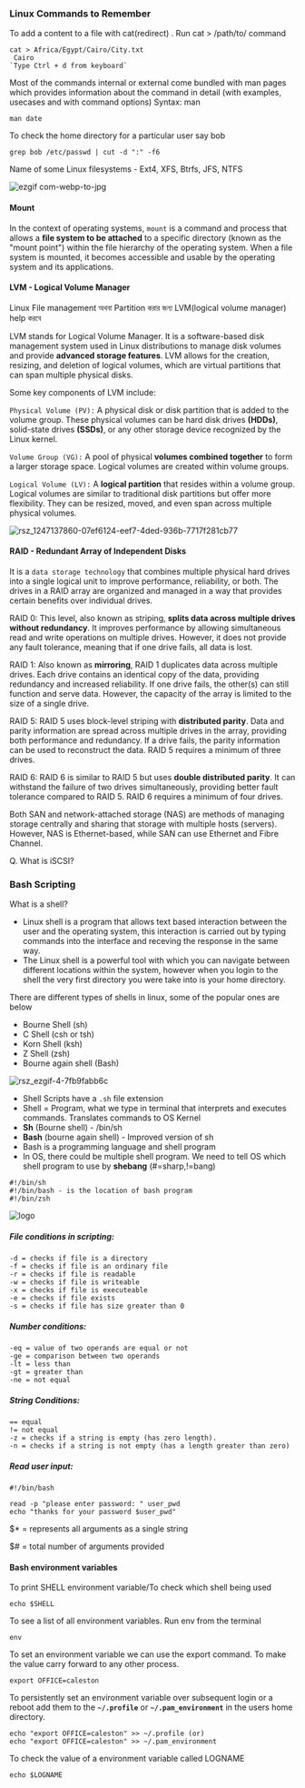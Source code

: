 ### Linux Commands to Remember

To add a content to a file with cat(redirect) . Run cat > /path/to/<filename> command
```
cat > Africa/Egypt/Cairo/City.txt
 Cairo
`Type Ctrl + d from keyboard`
```

Most of the commands internal or external come bundled with man pages which provides information about the command in detail (with examples, usecases and with command options)
Syntax: man <command>
```
man date
```
To check the home directory for a particular user say bob
```
grep bob /etc/passwd | cut -d ":" -f6
```


Name of some Linux filesystems - Ext4, XFS, Btrfs, JFS, NTFS

![ezgif com-webp-to-jpg](https://github.com/Mohsem35/DevOps/assets/58659448/5dabcb77-0fbe-4e60-a652-f8685fb42fdb)

#### Mount
In the context of operating systems, `mount` is a command and process that allows a **file system to be attached** to a specific directory (known as the "mount point") 
within the file hierarchy of the operating system. 
When a file system is mounted, it becomes accessible and usable by the operating system and its applications.

#### LVM - Logical Volume Manager

Linux File management অথবা Partition করার জন্য LVM(logical volume manager) help করবে

LVM stands for Logical Volume Manager. It is a software-based disk management system used in Linux distributions to manage disk volumes and 
provide **advanced storage features**. LVM allows for the creation, resizing, and deletion of logical volumes, which are virtual partitions that can span multiple 
physical disks.

Some key components of LVM include:

`Physical Volume (PV):` A physical disk or disk partition that is added to the volume group. 
These physical volumes can be hard disk drives **(HDDs)**, solid-state drives **(SSDs)**, or any other storage device recognized by the Linux kernel.

`Volume Group (VG):` A pool of physical **volumes combined together** to form a larger storage space. Logical volumes are created within volume groups.

`Logical Volume (LV):` A **logical partition** that resides within a volume group. Logical volumes are similar to traditional disk partitions but 
offer more flexibility. They can be resized, moved, and even span across multiple physical volumes.

![rsz_1247137860-07ef6124-eef7-4ded-936b-7717f281cb77](https://github.com/Mohsem35/DevOps/assets/58659448/ccacd9c4-bdaf-4d0e-a032-a7cf5a4a6e70)



#### RAID - Redundant Array of Independent Disks

It is a `data storage technology` that combines multiple physical hard drives into a single logical unit to improve performance, reliability, or both. The drives in a RAID array are organized and managed in a way that provides certain benefits over individual drives.

RAID 0: This level, also known as striping, **splits data across multiple drives without redundancy**. It improves performance by allowing simultaneous read and write operations on multiple drives. However, it does not provide any fault tolerance, meaning that if one drive fails, all data is lost.

RAID 1: Also known as **mirroring**, RAID 1 duplicates data across multiple drives. Each drive contains an identical copy of the data, providing redundancy and increased reliability. If one drive fails, the other(s) can still function and serve data. However, the capacity of the array is limited to the size of a single drive.

RAID 5: RAID 5 uses block-level striping with **distributed parity**. Data and parity information are spread across multiple drives in the array, providing both performance and redundancy. If a drive fails, the parity information can be used to reconstruct the data. RAID 5 requires a minimum of three drives.

RAID 6: RAID 6 is similar to RAID 5 but uses **double distributed parity**. It can withstand the failure of two drives simultaneously, providing better fault tolerance compared to RAID 5. RAID 6 requires a minimum of four drives.


Both SAN and network-attached storage (NAS) are methods of managing storage centrally and sharing that storage with multiple hosts (servers). However, NAS is Ethernet-based, while SAN can use Ethernet and Fibre Channel.

Q. What is iSCSI?

### Bash Scripting

What is a shell?

- Linux shell is a program that allows text based interaction between the user and the operating system, this interaction is carried out by typing commands into the interface and receving the response in the same way.
- The Linux shell is a powerful tool with which you can navigate between different locations within the system, however when you login to the shell the very first directory you were take into is your home directory.

There are different types of shells in linux, some of the popular ones are below
- Bourne Shell (sh)
- C Shell (csh or tsh)
- Korn Shell (ksh)
- Z Shell (zsh)
- Bourne again shell (Bash)

![rsz_ezgif-4-7fb9fabb6c](https://github.com/Mohsem35/DevOps/assets/58659448/7d20cc3b-ec80-42db-8f5b-31ece79f6d32)



- Shell Scripts have a `.sh` file extension
- Shell = Program, what we type in terminal that interprets and executes commands. Translates commands to OS Kernel
- **Sh** (Bourne shell) - /bin/sh
- **Bash** (bourne again shell) - Improved version of sh
- Bash is a programming language and shell program
- In OS, there could be multiple shell program. We need to tell OS which shell program to use by **shebang** (#=sharp,!=bang)
```
#!/bin/sh
#!/bin/bash - is the location of bash program
#!/bin/zsh
```

![logo](https://github.com/Mohsem35/DevOps/assets/58659448/d04fe698-3753-4e0e-9660-00b3a4f6f2a5)


##### File conditions in scripting:
```
-d = checks if file is a directory
-f = checks if file is an ordinary file
-r = checks if file is readable
-w = checks if file is writeable
-x = checks if file is executeable
-e = checks if file exists
-s = checks if file has size greater than 0

```

##### Number conditions:
```
-eq = value of two operands are equal or not
-ge = comparison between two operands
-lt = less than
-gt = greater than
-ne = not equal
```
##### String Conditions:
```
== equal
!= not equal
-z = checks if a string is empty (has zero length).
-n = checks if a string is not empty (has a length greater than zero)
```


##### Read user input:

```
#!/bin/bash

read -p "please enter password: " user_pwd
echo "thanks for your password $user_pwd"
```

$* = represents all arguments as a single string

$# = total number of arguments provided

#### Bash environment variables

To print SHELL environment variable/To check which shell being used
```
echo $SHELL
```

To see a list of all environment variables. Run env from the terminal
```
env
```

To set an environment variable we can use the export command. To make the value carry forward to any other process.
```
export OFFICE=caleston
```
To persistently set an environment variable over subsequent login or a reboot add them to the **`~/.profile`** or **`~/.pam_environment`** in the users home directory.
```
echo "export OFFICE=caleston" >> ~/.profile (or)
echo "export OFFICE=caleston" >> ~/.pam_environment
```
To check the value of a environment variable called LOGNAME
```
echo $LOGNAME
```




